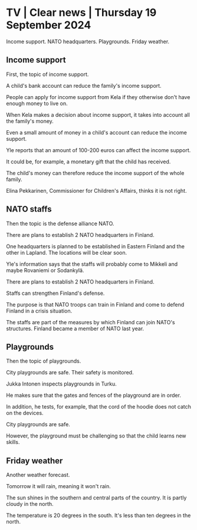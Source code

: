 # TV \| Clear news \| Thursday 19 September 2024

Income support. NATO headquarters. Playgrounds. Friday weather.

## Income support

First, the topic of income support.

A child's bank account can reduce the family's income support.

People can apply for income support from Kela if they otherwise don't have enough money to live on.

When Kela makes a decision about income support, it takes into account all the family's money.

Even a small amount of money in a child's account can reduce the income support.

Yle reports that an amount of 100-200 euros can affect the income support.

It could be, for example, a monetary gift that the child has received.

The child's money can therefore reduce the income support of the whole family.

Elina Pekkarinen, Commissioner for Children's Affairs, thinks it is not right.

## NATO staffs

Then the topic is the defense alliance NATO.

There are plans to establish 2 NATO headquarters in Finland.

One headquarters is planned to be established in Eastern Finland and the other in Lapland. The locations will be clear soon.

Yle's information says that the staffs will probably come to Mikkeli and maybe Rovaniemi or Sodankylä.

There are plans to establish 2 NATO headquarters in Finland.

Staffs can strengthen Finland's defense.

The purpose is that NATO troops can train in Finland and come to defend Finland in a crisis situation.

The staffs are part of the measures by which Finland can join NATO's structures. Finland became a member of NATO last year.

## Playgrounds

Then the topic of playgrounds.

City playgrounds are safe. Their safety is monitored.

Jukka Intonen inspects playgrounds in Turku.

He makes sure that the gates and fences of the playground are in order.

In addition, he tests, for example, that the cord of the hoodie does not catch on the devices.

City playgrounds are safe.

However, the playground must be challenging so that the child learns new skills.

## Friday weather

Another weather forecast.

Tomorrow it will rain, meaning it won't rain.

The sun shines in the southern and central parts of the country. It is partly cloudy in the north.

The temperature is 20 degrees in the south. It's less than ten degrees in the north.

